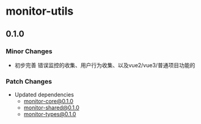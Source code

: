 # monitor-utils

## 0.1.0

### Minor Changes

- 初步完善 错误监控的收集、用户行为收集、以及vue2/vue3/普通项目功能的

### Patch Changes

- Updated dependencies
  - monitor-core@0.1.0
  - monitor-shared@0.1.0
  - monitor-types@0.1.0
